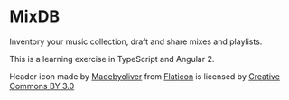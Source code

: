 # MixDB

Inventory your music collection, draft and share mixes and playlists.

This is a learning exercise in TypeScript and Angular 2.

Header icon made by [Madebyoliver](http://www.flaticon.com/authors/madebyoliver) from [Flaticon](http://www.flaticon.com) is licensed by [Creative Commons BY 3.0](http://creativecommons.org/licenses/by/3.0/)
